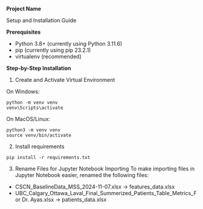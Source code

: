 **Project Name**

Setup and Installation Guide

**Prerequisites**
- Python 3.8+ (currently using Python 3.11.6)
- pip (currently using pip 23.2.1)
- virtualenv (recommended)
  
**Step-by-Step Installation**
1. Create and Activate Virtual Environment

On Windows:
```
python -m venv venv
venv\Scripts\activate
```

On MacOS/Linux:
```
python3 -m venv venv
source venv/bin/activate
```

2. Install requirements
```
pip install -r requirements.txt
```

3. Rename Files for Jupyter Notebook Importing
To make importing files in Jupyter Notebook easier, renamed the following files:

- CSCN_BaselineData_MSS_2024-11-07.xlsx  ->   features_data.xlsx
- UBC_Calgary_Ottawa_Laval_Final_Summerized_Patients_Table_Metrics_For Dr. Ayas.xlsx   ->    patients_data.xlsx


